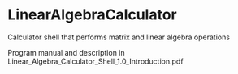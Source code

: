 # LinearAlgebraCalculator
Calculator shell that performs matrix and linear algebra operations

Program manual and description in Linear_Algebra_Calculator_Shell_1.0_Introduction.pdf
